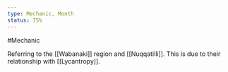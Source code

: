 ```yaml
---
type: Mechanic, Month
status: 75%
---
```


#Mechanic 

Referring to the [[Wabanaki]] region and [[Nuqqatilli]]. This is due to their relationship with [[Lycantropy]].